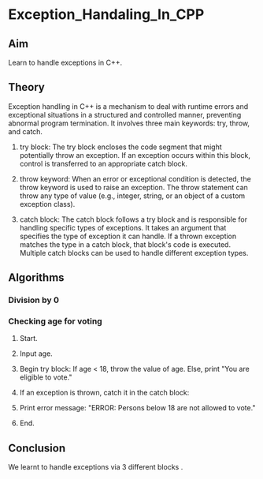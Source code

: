 # Exception_Handaling_In_CPP
## Aim
Learn to handle exceptions in C++.
## Theory
Exception handling in C++ is a mechanism to deal with runtime errors and exceptional situations in a structured and controlled manner, preventing abnormal program termination. It involves three main keywords: try, throw, and catch. 

1. try block:
The try block encloses the code segment that might potentially throw an exception. If an exception occurs within this block, control is transferred to an appropriate catch block.

2. throw keyword:
When an error or exceptional condition is detected, the throw keyword is used to raise an exception. The throw statement can throw any type of value (e.g., integer, string, or an object of a custom exception class).

3. catch block:
The catch block follows a try block and is responsible for handling specific types of exceptions. It takes an argument that specifies the type of exception it can handle. If a thrown exception matches the type in a catch block, that block's code is executed. Multiple catch blocks can be used to handle different exception types.

## Algorithms
### Division by 0

### Checking age for voting
1. Start.

2. Input age.

3. Begin try block: If age < 18, throw the value of age. Else, print "You are eligible to vote."

4. If an exception is thrown, catch it in the catch block:

5. Print error message: "ERROR: Persons below 18 are not allowed to vote."

6. End.
## Conclusion
We learnt to handle exceptions via 3 different blocks . 
